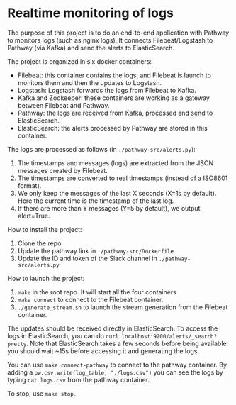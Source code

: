 # Realtime monitoring of logs

The purpose of this project is to do an end-to-end application with Pathway to monitors logs (such as nginx logs).
It connects Filebeat/Logstash to Pathway (via Kafka) and send the alerts to ElasticSearch.

The project is organized in six docker containers:
 - Filebeat: this container contains the logs, and Filebeat is launch to monitors them and then the updates to Logstash.
 - Logstash: Logstash forwards the logs from Filebeat to Kafka.
 - Kafka and Zookeeper: these containers are working as a gateway between Filebeat and Pathway.
 - Pathway: the logs are received from Kafka, processed and send to ElasticSearch.
 - ElasticSearch: the alerts processed by Pathway are stored in this container.
 
The logs are processed as follows (in `./pathway-src/alerts.py`):
 1. The timestamps and messages (logs) are extracted from the JSON messages created by Filebeat.
 2. The timestamps are converted to real timestamps (instead of a ISO8601 format).
 3. We only keep the messages of the last X seconds (X=1s by default). Here the current time is the timestamp of the last log.
 4. If there are more than Y messages (Y=5 by default), we output alert=True.

How to install the project:
 1. Clone the repo
 2. Update the pathway link in `./pathway-src/Dockerfile`
 3. Update the ID and token of the Slack channel in `./pathway-src/alerts.py`

How to launch the project:
 1. `make` in the root repo. It will start all the four containers
 2. `make connect` to connect to the Filebeat container.
 3. `./generate_stream.sh` to launch the stream generation from the Filebeat container.

The updates should be received directly in ElasticSearch.
To access the logs in ElasticSearch, you can do `curl localhost:9200/alerts/_search?pretty`.
Note that ElasticSearch takes a few seconds before being available: you should wait ~15s before accessing it and generating the logs.

You can use `make connect-pathway` to connect to the pathway container.
By adding a `pw.csv.write(log_table, "./logs.csv")` you can see the logs by typing `cat logs.csv` from the pathway container.

To stop, use `make stop`.